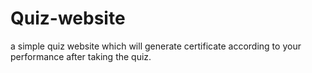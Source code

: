 # Quiz-website
a simple quiz website which will generate certificate according to your performance after taking the quiz.
